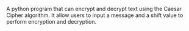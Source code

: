 A python program that can encrypt and decrypt text using the Caesar Cipher algorithm. It allow users to input a message and a shift value to perform encryption and decryption.
